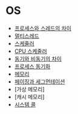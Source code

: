 # OS

- [프로세스와 스레드의 차이](ProcessAndThread.md)
- [멀티스레드](MultiThread.md)
- [스케줄러](Scheduler.md)
- [CPU 스케줄러](CPUSchedule.md)
- [동기와 비동기의 차이](SyncAndAsync.md)
- [프로세스 동기화](ProcessSync.md)
- [메모리](Memory.md)
- [페이징과 세그먼테이션](PagingAndSegmentation.md)
- [가상 메모리]
- [캐시 메모리]
- [시스템 콜](SystemCall.md)

